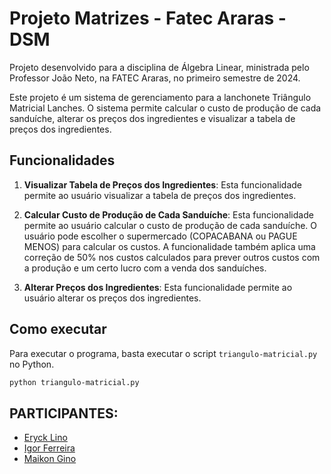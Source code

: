 # Projeto Matrizes - Fatec Araras - DSM

Projeto desenvolvido para a disciplina de Álgebra Linear, ministrada pelo Professor João Neto, na FATEC Araras, no primeiro semestre de 2024.

Este projeto é um sistema de gerenciamento para a lanchonete Triângulo Matricial Lanches. O sistema permite calcular o custo de produção de cada sanduíche, alterar os preços dos ingredientes e visualizar a tabela de preços dos ingredientes.

## Funcionalidades

1. **Visualizar Tabela de Preços dos Ingredientes**: Esta funcionalidade permite ao usuário visualizar a tabela de preços dos ingredientes.

2. **Calcular Custo de Produção de Cada Sanduíche**: Esta funcionalidade permite ao usuário calcular o custo de produção de cada sanduíche. O usuário pode escolher o supermercado (COPACABANA ou PAGUE MENOS) para calcular os custos. A funcionalidade também aplica uma correção de 50% nos custos calculados para prever outros custos com a produção e um certo lucro com a venda dos sanduíches.

3. **Alterar Preços dos Ingredientes**: Esta funcionalidade permite ao usuário alterar os preços dos ingredientes.

## Como executar

Para executar o programa, basta executar o script `triangulo-matricial.py` no Python.

```bash
python triangulo-matricial.py
```

## PARTICIPANTES:

- [Eryck Lino](https://github.com/Eryck223)<br>
- [Igor Ferreira](https://github.com/igornsferreira)<br>
- [Maikon Gino](https://github.com/MaikonGino)<br>
